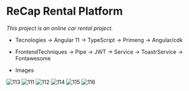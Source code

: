 # ReCap Rental Platform

*This project is an online car rental project.*

* Tecnologies
-> Angular 11
-> TypeScript
-> Primeng
-> Angular/cdk

* FrontendTechniques
-> Pipe
-> JWT
-> Service
-> ToastrService
-> Fontawesome

* Images

![113](https://user-images.githubusercontent.com/54974309/114321081-a0447880-9b21-11eb-8dc7-0d4ea480dc7a.png)
![111](https://user-images.githubusercontent.com/54974309/114321087-a2a6d280-9b21-11eb-89ed-f66d9f12dcd2.PNG)
![112](https://user-images.githubusercontent.com/54974309/114321088-a3d7ff80-9b21-11eb-9214-8e537bd0aa80.PNG)
![114](https://user-images.githubusercontent.com/54974309/114321353-244b3000-9b23-11eb-9fa0-3cc100c25f03.png)
![115](https://user-images.githubusercontent.com/54974309/114321425-6a07f880-9b23-11eb-97af-9eed1f6a4f82.PNG)
![116](https://user-images.githubusercontent.com/54974309/114321486-a76c8600-9b23-11eb-9311-7aa6f7304187.PNG)
